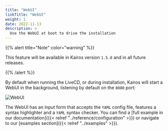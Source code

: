 ```yaml
---
title: "WebUI"
linkTitle: "WebUI"
weight: 1
date: 2022-11-13
description: >
  Use the WebUI at boot to drive the installation
---
```


{{% alert title="Note" color="warning" %}}

This feature will be available in Kairos version `1.5.0` and in all future releases.

{{% /alert %}}

By default when running the LiveCD, or during installation, Kairos will start a WebUI in the background, listening by default on the `8080` port:

![WebUI](https://user-images.githubusercontent.com/2420543/214573939-31f887b8-890c-4cce-a02a-0100198ea7d9.png)

The WebUI has an input form that accepts the `YAML` config file, features a syntax highlighter and a `YAML` syntax checker. You can find a [full example in our documentation]({{< relref "../reference/configuration" >}}) or navigate to our [examples section]({{< relref "../examples" >}}).

